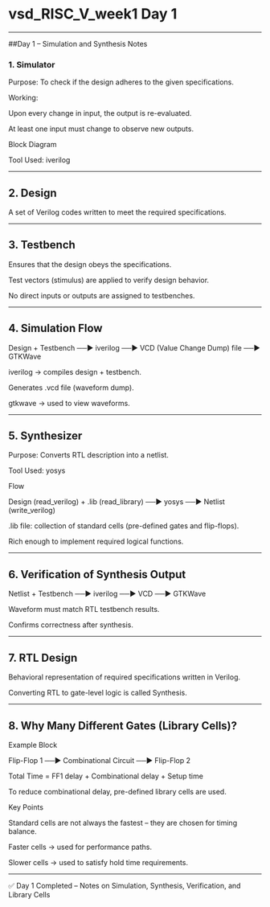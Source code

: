 # vsd_RISC_V_week1 Day 1
---

##Day 1 – Simulation and Synthesis Notes


### 1. Simulator

Purpose: To check if the design adheres to the given specifications.

Working:

Upon every change in input, the output is re-evaluated.

At least one input must change to observe new outputs.



Block Diagram



Tool Used: iverilog



---

## 2. Design

A set of Verilog codes written to meet the required specifications.



---

## 3. Testbench

Ensures that the design obeys the specifications.

Test vectors (stimulus) are applied to verify design behavior.

No direct inputs or outputs are assigned to testbenches.



---

## 4. Simulation Flow

Design + Testbench ──▶ iverilog ──▶ VCD (Value Change Dump) file ──▶ GTKWave

iverilog → compiles design + testbench.

Generates .vcd file (waveform dump).

gtkwave → used to view waveforms.



---

## 5. Synthesizer

Purpose: Converts RTL description into a netlist.

Tool Used: yosys


Flow

Design (read_verilog) + .lib (read_library) ──▶ yosys ──▶ Netlist (write_verilog)

.lib file: collection of standard cells (pre-defined gates and flip-flops).

Rich enough to implement required logical functions.



---

## 6. Verification of Synthesis Output

Netlist + Testbench ──▶ iverilog ──▶ VCD ──▶ GTKWave

Waveform must match RTL testbench results.

Confirms correctness after synthesis.



---

## 7. RTL Design

Behavioral representation of required specifications written in Verilog.

Converting RTL to gate-level logic is called Synthesis.



---

## 8. Why Many Different Gates (Library Cells)?

Example Block

Flip-Flop 1 ──▶ Combinational Circuit ──▶ Flip-Flop 2

Total Time = FF1 delay + Combinational delay + Setup time

To reduce combinational delay, pre-defined library cells are used.


Key Points

Standard cells are not always the fastest – they are chosen for timing balance.

Faster cells → used for performance paths.

Slower cells → used to satisfy hold time requirements.



---

✅ Day 1 Completed – Notes on Simulation, Synthesis, Verification, and Library Cells


